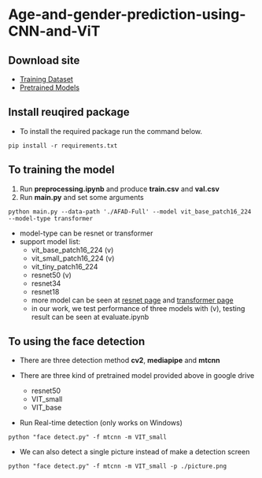 # Age-and-gender-prediction-using-CNN-and-ViT

## Download site
- [Training Dataset](https://drive.google.com/file/d/1ZSqeOSU7-n2YxK91Ef5g4qOijACBdc0g/view)
- [Pretrained Models](https://drive.google.com/drive/folders/1TEOAdkTWqijFA_UnDfv_R7FF_8AsbuJj?usp=sharing)

## Install reuqired package
- To install the required package run the command below.

```
pip install -r requirements.txt
```

## To training the model
1. Run **preprocessing.ipynb** and produce **train.csv** and **val.csv**
2. Run **main.py** and set some arguments
```
python main.py --data-path './AFAD-Full' --model vit_base_patch16_224 --model-type transformer
```
- model-type can be resnet or transformer
- support model list:
  - vit_base_patch16_224 (v)
  - vit_small_patch16_224 (v)
  - vit_tiny_patch16_224
  - resnet50 (v)
  - resnet34
  - resnet18
  - more model can be seen at [resnet page](https://github.com/rwightman/pytorch-image-models/blob/master/timm/models/resnet.py) and [transformer page](https://github.com/rwightman/pytorch-image-models/blob/master/timm/models/vision_transformer.py)
  - in our work, we test performance of three models with (v), testing result can be seen at evaluate.ipynb

## To using the face detection
- There are three detection method **cv2**, **mediapipe** and **mtcnn**
- There are three kind of pretrained model provided above in google drive
  - resnet50
  - VIT_small
  - VIT_base 

- Run Real-time detection (only works on Windows)
```
python "face detect.py" -f mtcnn -m VIT_small
```
- We can also detect a single picture instead of make a detection screen
```
python "face detect.py" -f mtcnn -m VIT_small -p ./picture.png
```
